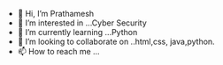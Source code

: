 - 👋 Hi, I’m Prathamesh 
- 👀 I’m interested in ...Cyber Security  
- 🌱 I’m currently learning ...Python
- 💞️ I’m looking to collaborate on ..html,css, java,python.
- 📫 How to reach me ...

<!---
SNORLAX-Pratham/SNORLAX-Pratham is a ✨ special ✨ repository because its `README.md` (this file) appears on your GitHub profile.
You can click the Preview link to take a look at your changes.
--->
